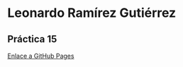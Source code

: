 # Leonardo Ramírez Gutiérrez

## Práctica 15

[Enlace a GitHub Pages](https://github.com/LeeonDeChino/Practica15_LRG)